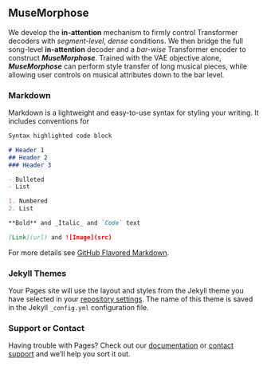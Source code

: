 ## MuseMorphose

We develop the **in-attention** mechanism to firmly control Transformer decoders with _segment-level_, _dense_ conditions. 
We then bridge the full song-level **in-attention** decoder and a _bar-wise_ Transformer encoder to construct _**MuseMorphose**_. 
Trained with the VAE objective alone, _**MuseMorphose**_ can perform style transfer of long musical pieces, 
while allowing user controls on musical attributes down to the bar level.

### Markdown

Markdown is a lightweight and easy-to-use syntax for styling your writing. It includes conventions for

```markdown
Syntax highlighted code block

# Header 1
## Header 2
### Header 3

- Bulleted
- List

1. Numbered
2. List

**Bold** and _Italic_ and `Code` text

[Link](url) and ![Image](src)
```

For more details see [GitHub Flavored Markdown](https://guides.github.com/features/mastering-markdown/).

### Jekyll Themes

Your Pages site will use the layout and styles from the Jekyll theme you have selected in your [repository settings](https://github.com/slSeanWU/MuseMorphose-webpage/settings/pages). The name of this theme is saved in the Jekyll `_config.yml` configuration file.

### Support or Contact

Having trouble with Pages? Check out our [documentation](https://docs.github.com/categories/github-pages-basics/) or [contact support](https://support.github.com/contact) and we’ll help you sort it out.
